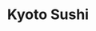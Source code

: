 ---
layout: place
title: "Kyoto Sushi"
permalink: /minnesota/minneapolis/kyoto-sushi.html
stateAbbr: MN
stateName: Minnesota
cityName: Minneapolis
seo:
  name: "Kyoto Sushi"
  type: Restaurant
  links: null
description: "Looking for sushi in Minneapolis, Minnesota? Check out Kyoto Sushi for a delightful Japanese dining experience. Enjoy a variety of sushi and other dishes in ..."
place_id: ChIJYf5ffIgn9ocROt2iUjoMP_c
photos:
  - name: >-
      places/ChIJYf5ffIgn9ocROt2iUjoMP_c/photos/AeeoHcJX_aQPXKdRBCVktVdqzY3w3VYw4Y5bKSOcJpMAyWE5GCWinCu_UmkRwGDjaoKH-gNA8Ngd0BVDME_7z2kAoC6NRDCD39xwxJ8rMNv3fj4E_qibJUrM-_eI-_j9RTY_Q577fCGsGM1C2ed9p6f95ctBU6jHPBUi1z_32UXVBQ6llIJ4f-_V_lGlQJ4zg9PdWUK5bZSqWZntqCL9ceJ01G4lMJPPx4MmpMi8PNPo_430Iug9Y2Sj-x56DiDZEECauVej8a8pFsu1jBzyhLaC1H5kr1nHvF97Y8m_UhpQ6PbiMg
    widthPx: 1280
    heightPx: 960
    authorAttributions:
      - displayName: Kyoto Sushi
        uri: https://maps.google.com/maps/contrib/112923162739048248581
        photoUri: >-
          https://lh3.googleusercontent.com/a-/ALV-UjX4a_0rMteQmCyYrfF-yME1VzsztNImuv8J97EqCCKTe9bMizI=s100-p-k-no-mo
    flagContentUri: >-
      https://www.google.com/local/imagery/report/?cb_client=maps_api_places.places_api&image_key=!1e10!2sAF1QipND-DVKYQfm5utOsJ8oBNSCWXd8KDhZ-1u5QojQ&hl=en-US
    googleMapsUri: >-
      https://www.google.com/maps/place//data=!3m4!1e2!3m2!1sAF1QipND-DVKYQfm5utOsJ8oBNSCWXd8KDhZ-1u5QojQ!2e10!4m2!3m1!1s0x87f627887c5ffe61:0xf73f0c3a52a2dd3a
  - name: >-
      places/ChIJYf5ffIgn9ocROt2iUjoMP_c/photos/AeeoHcIum73Xxfk4WtgVxt65SQpgIlhGLoPoIlUtUQnp8qDWOD9J3q2daquv_nZVaXCsl87N_NEDZQpINVtyPzy0M2-1DC2HqH-YtIQUVnvPMCzs3HKNxIOMMRM8SiyuciiQ2eLj5AShEzOMbqGXZsc-KpnsVxJsngT5nzGsBtZjI2V9a196R4ByMmHgbSjZqxuYMy6WY3lG3QTXW_Her40FYOZHaS2_O4nEvP7OOvjEJ2FO1hIt3gWmG_C07zAvwGVzRAAbHbQQwUxNhKaB23dKP9SzUedGsT253qtRZh8uVhMa-A
    widthPx: 1000
    heightPx: 562
    authorAttributions:
      - displayName: Kyoto Sushi
        uri: https://maps.google.com/maps/contrib/112923162739048248581
        photoUri: >-
          https://lh3.googleusercontent.com/a-/ALV-UjX4a_0rMteQmCyYrfF-yME1VzsztNImuv8J97EqCCKTe9bMizI=s100-p-k-no-mo
    flagContentUri: >-
      https://www.google.com/local/imagery/report/?cb_client=maps_api_places.places_api&image_key=!1e10!2sAF1QipNpqpOFLCVTU26b6VpjDnnRGfbpAx-MM3sxKhRj&hl=en-US
    googleMapsUri: >-
      https://www.google.com/maps/place//data=!3m4!1e2!3m2!1sAF1QipNpqpOFLCVTU26b6VpjDnnRGfbpAx-MM3sxKhRj!2e10!4m2!3m1!1s0x87f627887c5ffe61:0xf73f0c3a52a2dd3a
  - name: >-
      places/ChIJYf5ffIgn9ocROt2iUjoMP_c/photos/AeeoHcIzi03mcasLPxehhF4F2Q5DmUrABjvvK7yJJ21DB7MhM-HPZFyW1Two6d-dCLEQ86vnFJ7qF0MYMWDk1wJDqxzEp_yzq0bolqZz6WeqFBccLZwbIOt0aCT2YdtzKoqT15bppkBXtTufi6jBMdWV4byOFkie-7_ibHbhlnibF1Ndiz4EbtypkzeVCKzn6DSwAEiuOAYmWr6MuJjNGJ9OodAvGoxjc8kUXjPBPS_5rydQycnT6224JTzK5S-nqLZ8gJaMQ24VVVWuK2oLABnZQCPhY_2_u9vPKo44qdQOlsRJqe3PufGeuMejqO6RKgDHHJj2CCdk_zD5mbP3gPOs2p6tZ-oZkRemFKy66VDgFknMHPt-q0Wk4KStV44mK4K0uk14m-st8Z6-xqqu7kcAqZtvlNVTVbnA0rfpoZPu-IQoAw
    widthPx: 4032
    heightPx: 3024
    authorAttributions:
      - displayName: Lynx Cheam
        uri: https://maps.google.com/maps/contrib/110250773473194908306
        photoUri: >-
          https://lh3.googleusercontent.com/a-/ALV-UjX4Va-wrVXvi0nyUzC3MgObVJTPd4_dIZscos4Bpp-WBPovpEKN=s100-p-k-no-mo
    flagContentUri: >-
      https://www.google.com/local/imagery/report/?cb_client=maps_api_places.places_api&image_key=!1e10!2sCIHM0ogKEICAgIDeh6_Cdg&hl=en-US
    googleMapsUri: >-
      https://www.google.com/maps/place//data=!3m4!1e2!3m2!1sCIHM0ogKEICAgIDeh6_Cdg!2e10!4m2!3m1!1s0x87f627887c5ffe61:0xf73f0c3a52a2dd3a
  - name: >-
      places/ChIJYf5ffIgn9ocROt2iUjoMP_c/photos/AeeoHcI9CakEv2UGmeWUPAzRN_TwbBDbauwqtbfA9iN5U5J-D6Eerp8vTDCa_F4-dq5haYsFWRtONHll9v7x3HmAHkENY60vJWrn5Qua0BzWEI1DYaLM9THVNJZAQQrTMaY_CMRfRIN-uyFxViIWnu1F9m9xO7ZSCEQ4LSdCRGExtD0yoPsM2EyJ4Ix0nSkvehFdEjdZ6xpZLxxKI5CfXj_yZLDmbtj4jbV4duLRETO59LITKqibEkBH1av9UJXTdwBVSqSel5a0C4vnh2WWqDRRLH0IJyA1CC23JA2sgfdTeLKtLtBV4I3vUiyeBWdgyJu5-tgWSfqS_Pk8036bSdB4Aw4hpo-g0IbVq-4XrGADbzgH68ZANnmIYGHoWvKIJ77xR8DqT1oM16iU4N-dVfejdW3UJvZ89e_srKVXHDIIsvTeZ5o
    widthPx: 3024
    heightPx: 4032
    authorAttributions:
      - displayName: Pheng Moua
        uri: https://maps.google.com/maps/contrib/105363771212053242887
        photoUri: >-
          https://lh3.googleusercontent.com/a/ACg8ocL9iEpiq8sRwfYfXFvvjlwIb-9gnMnFqbM4-OMujzsL_I6GmMAg=s100-p-k-no-mo
    flagContentUri: >-
      https://www.google.com/local/imagery/report/?cb_client=maps_api_places.places_api&image_key=!1e10!2sCIHM0ogKEICAgIC95I-zqAE&hl=en-US
    googleMapsUri: >-
      https://www.google.com/maps/place//data=!3m4!1e2!3m2!1sCIHM0ogKEICAgIC95I-zqAE!2e10!4m2!3m1!1s0x87f627887c5ffe61:0xf73f0c3a52a2dd3a
  - name: >-
      places/ChIJYf5ffIgn9ocROt2iUjoMP_c/photos/AeeoHcLJr_Zx6i_iKyeojPvBj1DM4wgWAGFVYKwtM9kxvzgnxlJhkKbaeTwOK_tFKTXnxchJHNysGHZCSZxD_40tMC5P6ORT3OEeiUvmbtn6DT2fMnv7sLSS2YWnzV9PUlvDBQFmBxfgWYUreUUAdEHjsO5PFgVDKZnO4vTEnS38EUwUFnfx0IzxuGvn56ErvUgJrIArp4tDZpfgk1I0Hu5adNMaeBlQc--krifgCNvQqNtuw0UkXe_gnjYXR0DMoyE7FDERm5shJxO893xnbHax8cxyAyGnZfs4O99M0QPuBdt9zOP4C0l2_C60LOWoboKrNM2elm9n77CDO3Rwzi8WRUWGyi5RRC9poGukE4cZJ9TFKxgg4qH26MD_h6kJ7O9Xz20vBYSr-Lv-7biXZ5ichQ03GMrSvi8Uc6HVeKvQdXC53AeJ
    widthPx: 4032
    heightPx: 3024
    authorAttributions:
      - displayName: Binlee S
        uri: https://maps.google.com/maps/contrib/112198305126022120013
        photoUri: >-
          https://lh3.googleusercontent.com/a/ACg8ocI34DK1owhxa-jh7kVj-1R0xNxTLzLZDBXhFFHnh92TgINMzg=s100-p-k-no-mo
    flagContentUri: >-
      https://www.google.com/local/imagery/report/?cb_client=maps_api_places.places_api&image_key=!1e10!2sCIHM0ogKEICAgICko5vvhQE&hl=en-US
    googleMapsUri: >-
      https://www.google.com/maps/place//data=!3m4!1e2!3m2!1sCIHM0ogKEICAgICko5vvhQE!2e10!4m2!3m1!1s0x87f627887c5ffe61:0xf73f0c3a52a2dd3a
  - name: >-
      places/ChIJYf5ffIgn9ocROt2iUjoMP_c/photos/AeeoHcLmPBbhdqPu-EAhyZKOiFlL2fMlOMUL96L7xmk0F0bQhAi3_0vHfR7OxyvO5hhmD7qP39ogNWUgR4vjIGMt_2lXArUPIzM3C1p-kti3ooXaJNZWLy05gc9C8RBMs6MuGABZf3hyp51XuIbfEiW5cF_KNSF-jzB6j-8ZSLznq60hcRk8MMUQdNQOKqE6vuBJBUX0M6H_71slSrlTlF3jaX4mPkG1VCFb8ydAcxDkB926mwXusboRbg60LjeNlh1WSsKQfbD-9hci954iaCwtU7G6dNvM0GW5DtLvIy4RX0WKDA
    widthPx: 1280
    heightPx: 960
    authorAttributions:
      - displayName: Kyoto Sushi
        uri: https://maps.google.com/maps/contrib/112923162739048248581
        photoUri: >-
          https://lh3.googleusercontent.com/a-/ALV-UjX4a_0rMteQmCyYrfF-yME1VzsztNImuv8J97EqCCKTe9bMizI=s100-p-k-no-mo
    flagContentUri: >-
      https://www.google.com/local/imagery/report/?cb_client=maps_api_places.places_api&image_key=!1e10!2sAF1QipNVSUXhTENlPRAluWCr8gnYrEJRQ344RPQmwNVW&hl=en-US
    googleMapsUri: >-
      https://www.google.com/maps/place//data=!3m4!1e2!3m2!1sAF1QipNVSUXhTENlPRAluWCr8gnYrEJRQ344RPQmwNVW!2e10!4m2!3m1!1s0x87f627887c5ffe61:0xf73f0c3a52a2dd3a
  - name: >-
      places/ChIJYf5ffIgn9ocROt2iUjoMP_c/photos/AeeoHcL2Yuz0pwPY0Wwl7xXPDEDNL0HV5NlrbmYep7Jza_GcQx64HplzSsYLfTkM6PkUUX68c44uS_OAPmrXj8TNDL11nwSylSgXKtHdjX_5JihqDUWL5hIcvA_uVuOAj1AXZNrxepbSESk4QIheAkIVy_C_XfW7AvVEfXCMgKzCL28CP1egHJQhSqU9eTbMw-iV37ZnCbZuTAWxV3hMvA8Ke2tw56sDJ_tRTc7OlA5TXYZro2n9wZ1V4wqGjCUrXQP2Y_O4byiHlC9XDLlzM2HVjiPJowU7mwbUuwSZoqlMfNefBS7HOyC3DUeW67zQMr_DBZ8PlEm7CBG3ttmeT35as_Go589dsUw-1QUZg_-oAQfBJtZIhsWB5S_SiyFHwWqVgNNfd0Cvur95FWxqIGl3POGiojRHUEQX1dJNvE6HMcTsgQ
    widthPx: 3024
    heightPx: 4032
    authorAttributions:
      - displayName: JJ C
        uri: https://maps.google.com/maps/contrib/113346393131123195555
        photoUri: >-
          https://lh3.googleusercontent.com/a-/ALV-UjVH42dczSSJgvcrLIRNjCN0qSWIXmxxtSk_RBW1zsMm8ZFQMjX-=s100-p-k-no-mo
    flagContentUri: >-
      https://www.google.com/local/imagery/report/?cb_client=maps_api_places.places_api&image_key=!1e10!2sCIHM0ogKEICAgICFhaGVaw&hl=en-US
    googleMapsUri: >-
      https://www.google.com/maps/place//data=!3m4!1e2!3m2!1sCIHM0ogKEICAgICFhaGVaw!2e10!4m2!3m1!1s0x87f627887c5ffe61:0xf73f0c3a52a2dd3a
  - name: >-
      places/ChIJYf5ffIgn9ocROt2iUjoMP_c/photos/AeeoHcIhlQ-M85art2viHY3aXJCtWJaVIWC84uPr-ELCiCmb5sr5n6mXdONjTMB0SfwznOE2gtnU03owzFB_IvA2sKzRevaUUSUmEsS9JojEdnsIB7U-Y6VmFB_BgxYuepwVqDMPNnIaARlvzSQi3OSjM-xz_pVQtmTaw8rkzLVV7NirjL-K9U75oP0q7yx5LolQR_UKGzKR360JjZU1XMDjtee-ughliaxhvQqA3oee24q7M0DwflHPi0Vgini7MVTvbLnqrAAIamALgNAWzjqYLP6BoBDuaDW1neopkaJOpk-BECXuTL7Msvbzi5INR0J-3pnaMyN7JC0SXtuZYYjA5KnSRBptjNA7EjOXrc8VUCb3dkhUNc2W2p9lclxw49UYdJ50klwN6bcSddGlmIJMb0QSBv40CZqhUbSvreesFk8
    widthPx: 3024
    heightPx: 4032
    authorAttributions:
      - displayName: Mario Cuellar
        uri: https://maps.google.com/maps/contrib/101968937305324609379
        photoUri: >-
          https://lh3.googleusercontent.com/a-/ALV-UjWGpDLeJxpbH1_N7-ULUYLdg5ZOdS5tgsBuwF7rVKhnF1RSXeFEKQ=s100-p-k-no-mo
    flagContentUri: >-
      https://www.google.com/local/imagery/report/?cb_client=maps_api_places.places_api&image_key=!1e10!2sCIHM0ogKEICAgIC-0-rEZA&hl=en-US
    googleMapsUri: >-
      https://www.google.com/maps/place//data=!3m4!1e2!3m2!1sCIHM0ogKEICAgIC-0-rEZA!2e10!4m2!3m1!1s0x87f627887c5ffe61:0xf73f0c3a52a2dd3a
  - name: >-
      places/ChIJYf5ffIgn9ocROt2iUjoMP_c/photos/AeeoHcJ3mLuEimlz8_x_YJ2s9Xu_TDUQImhJ-QPsXDCxUL_udZw3muu-zcmbYKYyMTI3uBb1zZIe-N4duDPu5YLwPwLqOweDjqGH69b8MdksnRr_aA6-Vt8FKO9tmMSBG0zSqTYQ2t0_WpptvXJOf6k8a3tHtmEiQOx0Gi4d9CA7cl47NldGj50c4gc-tLS0b-A2PRHALrUVO-2371M3ldYv-F_Sdf1jCCdNiefJCRh2_hqL_RntQmHwi_yXpTsiWO5WsohxlGyzbGSUnjtb9Fdt6CUjhr-73b2FzndxbLuTwW1IgobqphUdmcZ0L8iSsE3lKeZA-30ZFH1w1zvHzcDm5kMdwsZYiPMeEKxl8CZ7gTzkjrpJqeSohgTGiAk4ZKJaB1LKDIJkdEXVoEHc40itvU7YqYGRVGksTRRN9CzaUHs
    widthPx: 3024
    heightPx: 4032
    authorAttributions:
      - displayName: Pheng Moua
        uri: https://maps.google.com/maps/contrib/105363771212053242887
        photoUri: >-
          https://lh3.googleusercontent.com/a/ACg8ocL9iEpiq8sRwfYfXFvvjlwIb-9gnMnFqbM4-OMujzsL_I6GmMAg=s100-p-k-no-mo
    flagContentUri: >-
      https://www.google.com/local/imagery/report/?cb_client=maps_api_places.places_api&image_key=!1e10!2sCIHM0ogKEICAgIC95I-zWA&hl=en-US
    googleMapsUri: >-
      https://www.google.com/maps/place//data=!3m4!1e2!3m2!1sCIHM0ogKEICAgIC95I-zWA!2e10!4m2!3m1!1s0x87f627887c5ffe61:0xf73f0c3a52a2dd3a
  - name: >-
      places/ChIJYf5ffIgn9ocROt2iUjoMP_c/photos/AeeoHcL-eRlnRkqFEY9Xn4mcSdPrBOp8Clfgycx9XX7ot6VO6E7mfXxLiRJyPQsjzge-O_r85n5CT-afXPt0saAi2RuxPdqOaw2VuHVWpmipFr7VieR_ljvpZy86gQHK4XqnsVKrjcev8cr3o2bfFAHsyAXXxdUXCEBZvR41MMMkarj6gloUTWWSQ2Lt5RHaFmeM9-aDraamrH1nAuLZm_qAoH7AQ6c6GXyuolctTKfPh-cospiYWh4RJJMl3VQkYmDw7I--mrQ--p_oH63VOHCq6m62GICQn1jI-gspZoyyBwG6Mxdij6Rt083BDN3vso3NgpadlTO0bN2c4Zh6nUlnHnA0Fd_4RRukXwwDD9qGiaR0KrOpXFj30KtILSWx9HEdnbpnFwT4_rt6hUhA5ETOj6p1edvEyRvsIYDH5TO_AOVxlyog
    widthPx: 3000
    heightPx: 4000
    authorAttributions:
      - displayName: Chad Davance
        uri: https://maps.google.com/maps/contrib/101375795718511597708
        photoUri: >-
          https://lh3.googleusercontent.com/a-/ALV-UjXTBpy20JR2QT6gGSD0za9Cw32oKIfu7m3_hzKhiwbEDP_ldRs6tg=s100-p-k-no-mo
    flagContentUri: >-
      https://www.google.com/local/imagery/report/?cb_client=maps_api_places.places_api&image_key=!1e10!2sCIHM0ogKEICAgICK54q0qwE&hl=en-US
    googleMapsUri: >-
      https://www.google.com/maps/place//data=!3m4!1e2!3m2!1sCIHM0ogKEICAgICK54q0qwE!2e10!4m2!3m1!1s0x87f627887c5ffe61:0xf73f0c3a52a2dd3a
address: 2841 Lyndale Ave S, Minneapolis, MN 55408, USA
street: 2841 Lyndale Ave S
city: Minneapolis
state: MN
zip: '55408'
country: USA
neighborhood: Lyn-Lake
latitude: '44.950537'
longitude: '-93.287840'
accessibility_options:
  wheelchairAccessibleParking: true
  wheelchairAccessibleEntrance: true
  wheelchairAccessibleRestroom: true
  wheelchairAccessibleSeating: true
business_status: OPERATIONAL
name: Kyoto Sushi
google_maps_links:
  directionsUri: >-
    https://www.google.com/maps/dir//''/data=!4m7!4m6!1m1!4e2!1m2!1m1!1s0x87f627887c5ffe61:0xf73f0c3a52a2dd3a!3e0
  placeUri: https://maps.google.com/?cid=17815972095535013178
  writeAReviewUri: >-
    https://www.google.com/maps/place//data=!4m3!3m2!1s0x87f627887c5ffe61:0xf73f0c3a52a2dd3a!12e1
  reviewsUri: >-
    https://www.google.com/maps/place//data=!4m4!3m3!1s0x87f627887c5ffe61:0xf73f0c3a52a2dd3a!9m1!1b1
  photosUri: >-
    https://www.google.com/maps/place//data=!4m3!3m2!1s0x87f627887c5ffe61:0xf73f0c3a52a2dd3a!10e5
primary_type: Sushi Restaurant
opening_hours:
  regular: null
  current: null
secondary_opening_hours:
  regular:
    weekdayDescriptions: null
    type: null
  current:
    weekdayDescriptions: null
    type: null
phone: null
price_level: null
price_range: null
rating: null
rating_count: 0
website: null
reviews: null
parking_options: null
payment_options: null
allow_dogs: null
curbside_pickup: null
delivery: null
dine_in: null
good_for_children: null
good_for_groups: null
good_for_sports: null
live_music: null
menu_for_children: null
outdoor_seating: null
reservable: null
restroom: null
serves_beer: null
serves_breakfast: null
serves_brunch: null
serves_cocktails: null
serves_coffee: null
serves_dinner: null
serves_dessert: null
serves_lunch: null
serves_vegetarian_food: null
serves_wine: null
takeout: null
summary: null

---